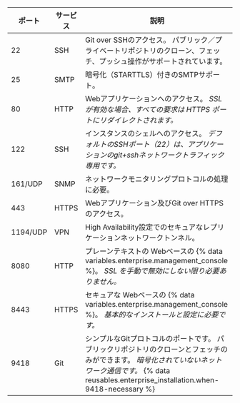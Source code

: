 | ポート      | サービス  | 説明                                                                                                                                        |
| -------- | ----- | ----------------------------------------------------------------------------------------------------------------------------------------- |
| 22       | SSH   | Git over SSHのアクセス。 パブリック／プライベートリポジトリのクローン、フェッチ、プッシュ操作がサポートされています。                                                                         |
| 25       | SMTP  | 暗号化（STARTTLS）付きのSMTPサポート。                                                                                                                 |
| 80       | HTTP  | Webアプリケーションへのアクセス。 *SSL が有効な場合、すべての要求は HTTPS ポートにリダイレクトされます。*                                                                             |
| 122      | SSH   | インスタンスのシェルへのアクセス。 *デフォルトのSSHポート（22）は、アプリケーションのgit+sshネットワークトラフィック専用です。*                                                                   |
| 161/UDP  | SNMP  | ネットワークモニタリングプロトコルの処理に必要。                                                                                                                  |
| 443      | HTTPS | Webアプリケーション及びGit over HTTPSのアクセス。                                                                                                         |
| 1194/UDP | VPN   | High Availability設定でのセキュアなレプリケーションネットワークトンネル。                                                                                             |
| 8080     | HTTP  | プレーンテキストの Webベースの {% data variables.enterprise.management_console %}。 *SSL を手動で無効にしない限り必要ありません。*                                          |
| 8443     | HTTPS | セキュアな Webベースの {% data variables.enterprise.management_console %}。 *基本的なインストールと設定に必要です。*                                                   |
| 9418     | Git   | シンプルなGitプロトコルのポートです。 パブリックリポジトリのクローンとフェッチのみができます。 *暗号化されていないネットワーク通信です。* {% data reusables.enterprise_installation.when-9418-necessary %}
